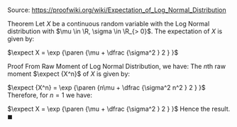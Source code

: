 # 

Source: https://proofwiki.org/wiki/Expectation_of_Log_Normal_Distribution

Theorem
Let $X$ be a continuous random variable with the Log Normal distribution with $\mu \in \R, \sigma \in \R_{> 0}$.
The expectation of $X$ is given by:

$\expect X = \exp {\paren {\mu + \dfrac {\sigma^2 } 2 } }$


Proof
From Raw Moment of Log Normal Distribution, we have:
The $n$th raw moment $\expect {X^n}$ of $X$ is given by: 

$\expect {X^n} = \exp {\paren {n\mu + \dfrac {\sigma^2 n^2 } 2 } }$
Therefore, for $n = 1$ we have:

$\expect X = \exp {\paren {\mu + \dfrac {\sigma^2 } 2 } }$
Hence the result.
$\blacksquare$






